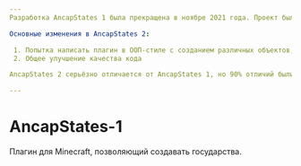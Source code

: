 ```yaml
---
Разработка AncapStates 1 была прекращена в ноябре 2021 года. Проект был полностью переписан с нуля и поддерживался до 23 марта 2022 года под именем AncapStates 2. Вообще, я этот репозиторий создал чисто для себя, чтоб не потерять свой старый код

Основные изменения в AncapStates 2:

 1. Попытка написать плагин в ООП-стиле с созданием различных объектов, типа City, Nation и AncapPlayer (в основном удачная)
 2. Общее улучшение качества кода

AncapStates 2 серьёзно отличается от AncapStates 1, но 90% отличий были приобретены в процессе разработки первого. С самого начала плагины отличались только тем, что описано выше.

---
```


# AncapStates-1
Плагин для Minecraft, позволяющий создавать государства.
